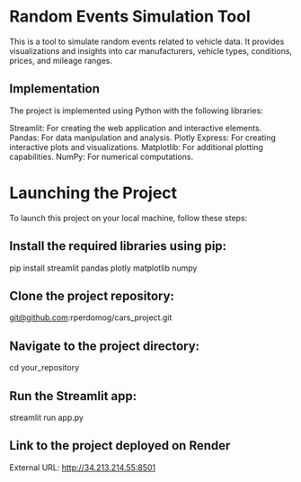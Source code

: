 # Random Events Simulation Tool
This is a tool to simulate random events related to vehicle data. It provides visualizations and insights into car manufacturers, vehicle types, conditions, prices, and mileage ranges.

## Implementation
The project is implemented using Python with the following libraries:

Streamlit: For creating the web application and interactive elements.
Pandas: For data manipulation and analysis.
Plotly Express: For creating interactive plots and visualizations.
Matplotlib: For additional plotting capabilities.
NumPy: For numerical computations.

# Launching the Project
To launch this project on your local machine, follow these steps:

## Install the required libraries using pip:

pip install streamlit pandas plotly matplotlib numpy

## Clone the project repository:

git@github.com:rperdomog/cars_project.git

## Navigate to the project directory:

cd your_repository

## Run the Streamlit app: 

streamlit run app.py


## Link to the project deployed on Render

  External URL: http://34.213.214.55:8501